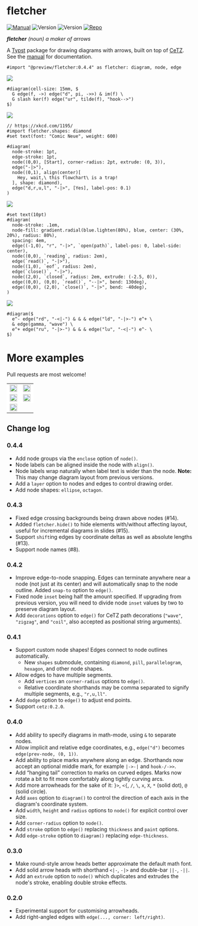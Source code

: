 # fletcher

[![Manual](https://img.shields.io/badge/latest-manual.pdf-green)](docs/manual.pdf?raw=true)
![Version](https://img.shields.io/badge/latest-0.4.4-green)
![Version](https://img.shields.io/badge/dynamic/toml?url=https%3A%2F%2Fgithub.com%2FJollywatt%2Farrow-diagrams%2Fraw%2Fmaster%2Ftypst.toml&query=package.version&label=dev)
[![Repo](https://img.shields.io/badge/GitHub-repo-blue)](https://github.com/Jollywatt/typst-fletcher)

_**fletcher** (noun) a maker of arrows_

A [Typst](https://typst.app/) package for drawing diagrams with arrows,
built on top of [CeTZ](https://github.com/johannes-wolf/cetz).
See the [manual](docs/manual.pdf?raw=true) for documentation.


```typ
#import "@preview/fletcher:0.4.4" as fletcher: diagram, node, edge
```



<picture>
  <source media="(prefers-color-scheme: dark)" srcset="docs/example-gallery/first-isomorphism-theorem-dark.svg">
  <img src="docs/example-gallery/first-isomorphism-theorem-light.svg">
</picture>

```typ
#diagram(cell-size: 15mm, $
  G edge(f, ->) edge("d", pi, ->>) & im(f) \
  G slash ker(f) edge("ur", tilde(f), "hook-->")
$)
```


<picture>
  <source media="(prefers-color-scheme: dark)" srcset="docs/example-gallery/flowchart-trap-dark.svg">
  <img src="docs/example-gallery/flowchart-trap-light.svg">
</picture>

```typ
// https://xkcd.com/1195/
#import fletcher.shapes: diamond
#set text(font: "Comic Neue", weight: 600)

#diagram(
  node-stroke: 1pt,
  edge-stroke: 1pt,
  node((0,0), [Start], corner-radius: 2pt, extrude: (0, 3)),
  edge("-|>"),
  node((0,1), align(center)[
    Hey, wait,\ this flowchart\ is a trap!
  ], shape: diamond),
  edge("d,r,u,l", "-|>", [Yes], label-pos: 0.1)
)
```


<picture>
  <source media="(prefers-color-scheme: dark)" srcset="docs/example-gallery/state-machine-dark.svg">
  <img src="docs/example-gallery/state-machine-light.svg">
</picture>

```typ
#set text(10pt)
#diagram(
  node-stroke: .1em,
  node-fill: gradient.radial(blue.lighten(80%), blue, center: (30%, 20%), radius: 80%),
  spacing: 4em,
  edge((-1,0), "r", "-|>", `open(path)`, label-pos: 0, label-side: center),
  node((0,0), `reading`, radius: 2em),
  edge(`read()`, "-|>"),
  node((1,0), `eof`, radius: 2em),
  edge(`close()`, "-|>"),
  node((2,0), `closed`, radius: 2em, extrude: (-2.5, 0)),
  edge((0,0), (0,0), `read()`, "--|>", bend: 130deg),
  edge((0,0), (2,0), `close()`, "-|>", bend: -40deg),
)
```


<picture>
  <source media="(prefers-color-scheme: dark)" srcset="docs/example-gallery/feynman-diagram-dark.svg">
  <img src="docs/example-gallery/feynman-diagram-light.svg">
</picture>

```typ
#diagram($
  e^- edge("rd", "-<|-") & & & edge("ld", "-|>-") e^+ \
  & edge(gamma, "wave") \
  e^+ edge("ru", "-|>-") & & & edge("lu", "-<|-") e^- \
$)
```


# More examples
Pull requests are most welcome!

<table>
  <tr>
    <td style="background: white;">
      <a href="docs/gallery/commutative.typ">
        <center>
          <img src="docs/gallery/commutative.svg" width="100%"/>
        </center>
      </a>
    </td>
    <td style="background: white;">
      <a href="docs/gallery/algebra-cube.typ">
        <center>
          <img src="docs/gallery/algebra-cube.svg" width="100%"/>
        </center>
      </a>
    </td>
  </tr>
  <tr>
    <td style="background: white;">
      <a href="docs/gallery/ml-architecture.typ">
        <center>
          <img src="docs/gallery/ml-architecture.svg" width="100%"/>
        </center>
      </a>
    </td>
    <td style="background: white;">
      <a href="docs/gallery/io-flowchart.typ">
        <center>
          <img src="docs/gallery/io-flowchart.svg" width="100%"/>
        </center>
      </a>
    </td>
  </tr>
  <tr>
    <td style="background: white;">
      <a href="docs/gallery/node-groups.typ">
        <center>
          <img src="docs/gallery/node-groups.svg" width="100%"/>
        </center>
      </a>
    </td>
  </tr>
</table>



## Change log

### 0.4.4

- Add node groups via the `enclose` option of `node()`.
- Node labels can be aligned inside the node with `align()`.
- Node labels wrap naturally when label text is wider than the node. **Note:** This may change diagram layout from previous versions.
- Add a `layer` option to nodes and edges to control drawing order.
- Add node shapes: `ellipse`, `octagon`.

### 0.4.3

- Fixed edge crossing backgrounds being drawn above nodes (#14).
- Added `fletcher.hide()` to hide elements with/without affecting layout, useful for incremental diagrams in slides (#15).
- Support `shift`ing edges by coordinate deltas as well as absolute lengths (#13).
- Support node names (#8).

### 0.4.2

- Improve edge-to-node snapping. Edges can terminate anywhere near a node (not just at its center) and will automatically snap to the node outline. Added `snap-to` option to `edge()`.
- Fixed node `inset` being half the amount specified. If upgrading from previous version, you will need to divide node `inset` values by two to preserve diagram layout.
- Add `decorations` option to `edge()` for CeTZ path decorations (`"wave"`, `"zigzag"`, and `"coil"`, also accepted as positional string arguments).

### 0.4.1

- Support custom node shapes! Edges connect to node outlines automatically.
  - New `shapes` submodule, containing `diamond`, `pill`, `parallelogram`, `hexagon`, and other node shapes.
- Allow edges to have multiple segments.
  - Add `vertices` an `corner-radius` options to `edge()`.
  - Relative coordinate shorthands may be comma separated to signify multiple segments, e.g., `"r,u,ll"`.
- Add `dodge` option to `edge()` to adjust end points.
- Support `cetz:0.2.0`.

### 0.4.0

- Add ability to specify diagrams in math-mode, using `&` to separate nodes.
- Allow implicit and relative edge coordinates, e.g., `edge("d")` becomes `edge(prev-node, (0, 1))`.
- Add ability to place marks anywhere along an edge. Shorthands now accept an optional middle mark, for example `|->-|` and `hook-/->>`.
- Add “hanging tail” correction to marks on curved edges. Marks now rotate a bit to fit more comfortably along tightly curving arcs.
- Add more arrowheads for the sake of it: `}>`, `<{`, `/`, `\`, `x`, `X`, `*` (solid dot), `@` (solid circle).
- Add `axes` option to `diagram()` to control the direction of each axis in the diagram's coordinate system.
- Add `width`, `height` and `radius` options to `node()` for explicit control over size.
- Add `corner-radius` option to `node()`.
- Add `stroke` option to `edge()` replacing `thickness` and `paint` options.
- Add `edge-stroke` option to `diagram()` replacing `edge-thickness`.

### 0.3.0

- Make round-style arrow heads better approximate the default math font.
- Add solid arrow heads with shorthand `<|-`, `-|>` and double-bar `||-`, `-||`.
- Add an `extrude` option to `node()` which duplicates and extrudes the node's stroke, enabling double stroke effects.

### 0.2.0

- Experimental support for customising arrowheads.
- Add right-angled edges with `edge(..., corner: left/right)`.
